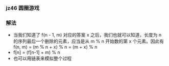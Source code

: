 ### jz46 圆圈游戏

### 解法

- 当我们知道了 f(n - 1, m) 对应的答案 x 之后，我们也就可以知道，长度为 n 的序列最后一个删除的元素，应当是从 m % n 开始数的第 x 个元素。因此有 f(n, m) = (m % n + x) % n = (m + x) % n
- f[n] = (f[n-1] + m) % n
- 也可以用链表来模拟整个过程





